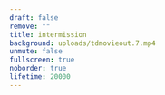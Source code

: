 ```yaml
---
draft: false
remove: ""
title: intermission
background: uploads/tdmovieout.7.mp4
unmute: false
fullscreen: true
noborder: true
lifetime: 20000
---
```

